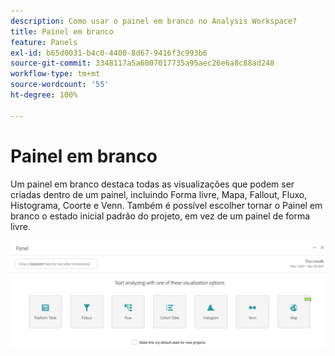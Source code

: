 ```yaml
---
description: Como usar o painel em branco no Analysis Workspace?
title: Painel em branco
feature: Panels
exl-id: b65d0031-b4c0-4400-8d67-9416f3c993b6
source-git-commit: 3348117a5a6007017735a95aec26e6a8c88ad248
workflow-type: tm+mt
source-wordcount: '55'
ht-degree: 100%

---
```


# Painel em branco

Um painel em branco destaca todas as visualizações que podem ser criadas dentro de um painel, incluindo Forma livre, Mapa, Fallout, Fluxo, Histograma, Coorte e Venn. Também é possível escolher tornar o Painel em branco o estado inicial padrão do projeto, em vez de um painel de forma livre.

![](assets/blank_panel.png)
